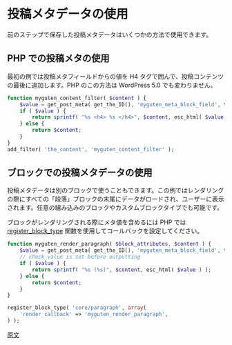 <!-- 
# Use Post Meta Data
 -->
# 投稿メタデータの使用

<!-- 
You can use the post meta data stored in the last step in multiple ways.
 -->
前のステップで保存した投稿メタデータはいくつかの方法で使用できます。

<!-- 
## Use Post Meta in PHP

The first example uses the value from the post meta field and appends it to the end of the post content wrapped in a H4 tag. This method in PHP is unchanged in WordPress 5.0.
 -->
## PHP での投稿メタの使用

最初の例では投稿メタフィールドからの値を H4 タグで囲んで、投稿コンテンツの最後に追加します。PHP のこの方法は WordPress 5.0 でも変わりません。

```php
function myguten_content_filter( $content ) {
	$value = get_post_meta( get_the_ID(), 'myguten_meta_block_field', true );
	if ( $value ) {
		return sprintf( "%s <h4> %s </h4>", $content, esc_html( $value ) );
	} else {
		return $content;
	}
}
add_filter( 'the_content', 'myguten_content_filter' );
```
<!-- 
## Use Post Meta in Block

You can also use the post meta data in other blocks. For this example the data is loaded at the end of every Paragraph block when it is rendered, ie. shown to the user. You can replace this for any core or custom block types as needed.

In PHP, use the [register_block_type](https://developer.wordpress.org/reference/functions/register_block_type/) function to set a callback when the block is rendered to include the meta value.
 -->
## ブロックでの投稿メタデータの使用

投稿メタデータは別のブロックで使うこともできます。この例ではレンダリングの際にすべての「段落」ブロックの末尾にデータがロードされ、ユーザーに表示されます。任意の組み込みのブロックやカスタムブロックタイプでも可能です。

ブロックがレンダリングされる際にメタ値を含めるには PHP では [register_block_type](https://developer.wordpress.org/reference/functions/register_block_type/) 関数を使用してコールバックを設定してください。

```php
function myguten_render_paragraph( $block_attributes, $content ) {
	$value = get_post_meta( get_the_ID(), 'myguten_meta_block_field', true );
	// check value is set before outputting
	if ( $value ) {
		return sprintf( "%s (%s)", $content, esc_html( $value ) );
	} else {
		return $content;
	}
}

register_block_type( 'core/paragraph', array(
	'render_callback' => 'myguten_render_paragraph',
) );
```

[原文](https://github.com/WordPress/gutenberg/blob/master/docs/designers-developers/developers/tutorials/metabox/meta-block-4-use-data.md)
